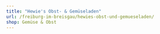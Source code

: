 ```yaml
---
title: "Hewie's Obst- & Gemüseladen"
url: /freiburg-im-breisgau/hewies-obst-und-gemueseladen/
shop: Gemüse & Obst
---
```

